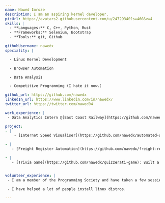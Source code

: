 ```yaml
---
name: Nawed Imroze
description: I am an aspiring kernel developer.
picUrl: https://avatars2.githubusercontent.com/u/24729340?s=460&v=4
skills: |
  - **Languages:** C, C++, Python, Rust
  - **Frameworks:** Selenium, Bootstrap
  - **Tools:** git, Github

githubUsername: nawedx
speciality: |

  - Linux Kernel Development

  - Browser Automation

  - Data Analysis

  - Competitive Programming (I hate it now.)

github_url: https://github.com/nawedx
linkedIn_url: https://www.linkedin.com/in/nawedx/
twitter_url: https://twitter.com/nawed04

work_experience: |
 - Data Analytics Intern @[East Coast Railway](https://github.com/nawedx/rail-data-analysis): Implemented a Python program to analyse, visualise and find trends in the overtime data of employees of East Coast Railway. [June 2017]

project:
- |
    - [Internet Speed Visualiser](https://github.com/nawedx/automated-speedtest): Python script to automatically check internet speed every 5 minutes from speedtest.net, store the result and generate time series plot to visualise speed trend. Python (selenium, pandas, matplotlib)

- |
   - [Freight Register Automation](https://github.com/nawedx/freight-register-automation): Wrote a Python script to automate daily repetitive tasks in ACM office Khurda Road that helped them save 7 man hours per week. Python (selenium, pandas)

- |
   - [Trivia Game](https://github.com/nawedx/quizzerati-game): Built a text based GUI multiplayer trivia game using ncurses library. C++(ncurses)


volunteer_experience: |
 - I am a member of the Programming Society and have taken a few sessions on Intro to Open Source Developement, Github and Linux Installation Fest.

 - I have helped a lot of people install linux distros.

---
```

